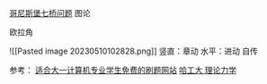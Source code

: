 [哥尼斯堡七桥问题](https://youtu.be/QsMycO8B4M0)
图论

欧拉角

![[Pasted image 20230510102828.png]]
竖直：章动
水平：进动
自传

参考：
[适合大一计算机专业学生免费的刷题网站](https://zhuanlan.zhihu.com/p/413545032)
[哈工大 理论力学](https://www.youtube.com/watch?v=fy2jZn-EkTE&list=PLMSX0PzDbfUniFp8rcJZGkPF07tsYm2C-)